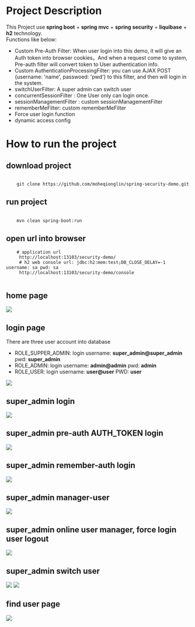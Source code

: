 
# Project Description
This Project use **spring boot** + **spring mvc** + **spring security** + **liquibase** + **h2** technology.  
Functions like below:
- Custom Pre-Auth Filter: When user login into this demo, it will give an Auth token into browser cookies。And when a request come to system, Pre-auth filter will convert token to User authentication info.
- Custom AuthenticationProcessingFilter: you can use AJAX POST {username: 'name', passwoed: 'pwd'} to this filter, and then will login in the system.
- switchUserFilter: A super admin can switch user
- concurrentSessionFilter : One User only can login once.
- sessionManagementFilter : custom sessionManagementFilter
- rememberMeFilter: custom rememberMeFilter
- Force user login function
- dynamic access config

# How to run the project

## download project

````

    git clone https://github.com/moheqionglin/spring-security-demo.git

````
## run project

````

    mvn clean spring-boot:run
````

## open url into browser

````
    # application url
     http://localhost:13103/security-demo/
     # h2 web console url: jdbc:h2:mem:test;DB_CLOSE_DELAY=-1 username: sa pwd: sa
     http://localhost:13103/security-demo/console
     
````

## home page
![][1]

## login page
There are three user account into database

 - ROLE_SUPPER_ADMIN:  login username: **super_admin@super_admin** pwd: **super_admin**
 - ROLE_ADMIN:  login username: **admin@admin** pwd: **admin**
 - ROLE_USER:  login username: **user@user** PWD: **user**


![][2]

## super_admin login 
![][3]

## super_admin pre-auth AUTH_TOKEN login
![][4]

## super_admin remember-auth login
![][5]

## super_admin manager-user
![][6]

## super_admin online user manager, force login user logout

![][7]

## super_admin switch user
![][8]
![][9]

## find user page
![][10]

[1]: https://github.com/moheqionglin/spring-security-demo/blob/develop/src/main/resources/images/homepage.png
[2]: https://github.com/moheqionglin/spring-security-demo/blob/develop/src/main/resources/images/login.png
[3]: https://github.com/moheqionglin/spring-security-demo/blob/develop/src/main/resources/images/suer-admin.png
[4]: https://github.com/moheqionglin/spring-security-demo/blob/develop/src/main/resources/images/pre-auth.png
[5]: https://github.com/moheqionglin/spring-security-demo/blob/develop/src/main/resources/images/remember-auth.png
[6]: https://github.com/moheqionglin/spring-security-demo/blob/develop/src/main/resources/images/super-manager-user.png
[7]: https://github.com/moheqionglin/spring-security-demo/blob/develop/src/main/resources/images/super-online-user-manager.png
[8]: https://github.com/moheqionglin/spring-security-demo/blob/develop/src/main/resources/images/super-switch-user-1.png
[9]: https://github.com/moheqionglin/spring-security-demo/blob/develop/src/main/resources/images/super-switch-user.png
[10]: https://github.com/moheqionglin/spring-security-demo/blob/develop/src/main/resources/images/find-user.png
